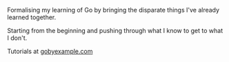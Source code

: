 Formalising my learning of Go by bringing the disparate things I've already learned together.

Starting from the beginning and pushing through what I know to get to what I don't.

Tutorials at [gobyexample.com](gobyexample.com)
